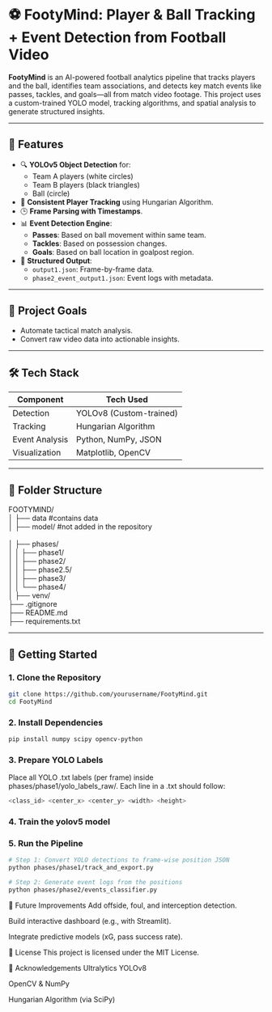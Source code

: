 # ⚽ FootyMind: Player & Ball Tracking + Event Detection from Football Video

**FootyMind** is an AI-powered football analytics pipeline that tracks players and the ball, identifies team associations, and detects key match events like passes, tackles, and goals—all from match video footage. This project uses a custom-trained YOLO model, tracking algorithms, and spatial analysis to generate structured insights.

---

## 📌 Features

- 🔍 **YOLOv5 Object Detection** for:
  - Team A players (white circles)
  - Team B players (black triangles)
  - Ball (circle)
- 🧠 **Consistent Player Tracking** using Hungarian Algorithm.
- 🕒 **Frame Parsing with Timestamps**.
- 📊 **Event Detection Engine**:
  - **Passes**: Based on ball movement within same team.
  - **Tackles**: Based on possession changes.
  - **Goals**: Based on ball location in goalpost region.
- 🧾 **Structured Output**:
  - `output1.json`: Frame-by-frame data.
  - `phase2_event_output1.json`: Event logs with metadata.

---

## 🎯 Project Goals

- Automate tactical match analysis.
- Convert raw video data into actionable insights.

---

## 🛠️ Tech Stack

| Component        | Tech Used            |
|------------------|----------------------|
| Detection        | YOLOv8 (Custom-trained) |
| Tracking         | Hungarian Algorithm   |
| Event Analysis   | Python, NumPy, JSON   |
| Visualization    | Matplotlib, OpenCV    |

---

## 📂 Folder Structure
FOOTYMIND/  <br>
│ ├── data #contains data <br>
│ ├── model/ #not added in the repository <br>  
│ ├── phases/ <br>
│ │ ├── phase1/ <br>
│ │ ├── phase2/ <br>
│ │ ├── phase2.5/ <br>
│ │ ├── phase3/  <br>
│ │ └── phase4/<br>
│ ├── venv/ <br>
├── .gitignore <br>
├── README.md <br>
├── requirements.txt<br>


---

## 🚀 Getting Started

### 1. Clone the Repository

```bash
git clone https://github.com/yourusername/FootyMind.git
cd FootyMind
```

### 2. Install Dependencies

```bash
pip install numpy scipy opencv-python
```
### 3. Prepare YOLO Labels

Place all YOLO .txt labels (per frame) inside phases/phase1/yolo_labels_raw/.
Each line in a .txt should follow:

```bash
<class_id> <center_x> <center_y> <width> <height>
```

### 4. Train the yolov5 model 
### 5. Run the Pipeline
```bash
# Step 1: Convert YOLO detections to frame-wise position JSON
python phases/phase1/track_and_export.py

# Step 2: Generate event logs from the positions
python phases/phase2/events_classifier.py

```

🔮 Future Improvements
Add offside, foul, and interception detection.

Build interactive dashboard (e.g., with Streamlit).

Integrate predictive models (xG, pass success rate).

📜 License
This project is licensed under the MIT License.

🙌 Acknowledgements
Ultralytics YOLOv8

OpenCV & NumPy

Hungarian Algorithm (via SciPy)

